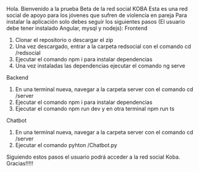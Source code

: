 Hola. Bienvenido a la prueba Beta de la red social KOBA
Esta es una red social de apoyo para los jóvenes que sufren de violencia en pareja
Para instalar la aplicación solo debes seguir los siguientes pasos (El usuario debe tener instalado Angular, mysql y nodejs):
Frontend
  1. Clonar el repositorio o descargar el zip
  2. Una vez descargado, entrar a la carpeta redsocial con el comando cd /redsocial
  3. Ejecutar el comando npm i para instalar dependencias
  4. Una vez instaladas las dependencias ejecutar el comando ng serve

Backend
  1. En una terminal nueva, navegar a la carpeta server con el comando cd /server
  2. Ejecutar el comando npm i para instalar dependencias
  3. Ejecutar el comando npm run dev y en otra terminal npm run ts

Chatbot
  1. En una terminal nueva, navegar a la carpeta server con el comando cd /server
  2. Ejecutar el comando pyhton /Chatbot.py

Siguiendo estos pasos el usuario podrá acceder a la red social Koba. Gracias!!!!!
